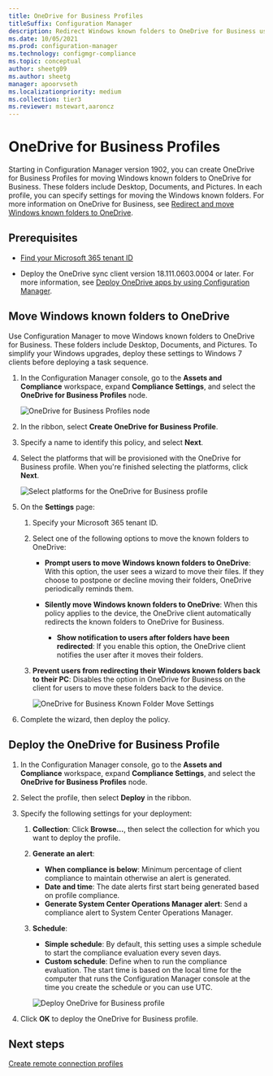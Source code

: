 ```yaml
---
title: OneDrive for Business Profiles
titleSuffix: Configuration Manager
description: Redirect Windows known folders to OneDrive for Business using a OneDrive for Business profile in Configuration Manager.
ms.date: 10/05/2021
ms.prod: configuration-manager
ms.technology: configmgr-compliance
ms.topic: conceptual
author: sheetg09
ms.author: sheetg
manager: apoorvseth
ms.localizationpriority: medium
ms.collection: tier3
ms.reviewer: mstewart,aaroncz 
---
```


# OneDrive for Business Profiles

Starting in Configuration Manager version 1902, you can create OneDrive for Business Profiles for moving Windows known folders to OneDrive for Business. These folders include Desktop, Documents, and Pictures. In each profile, you can specify settings for moving the Windows known folders. For more information on OneDrive for Business, see [Redirect and move Windows known folders to OneDrive](/onedrive/redirect-known-folders). <!--3556021-->

## Prerequisites

- [Find your Microsoft 365 tenant ID](/onedrive/find-your-office-365-tenant-id)  

- Deploy the OneDrive sync client version 18.111.0603.0004 or later. For more information, see [Deploy OneDrive apps by using Configuration Manager](/onedrive/deploy-on-windows).  

## <a name="bkmk_odfb"></a> Move Windows known folders to OneDrive
<!--3556021-->
Use Configuration Manager to move Windows known folders to OneDrive for Business. These folders include Desktop, Documents, and Pictures. To simplify your Windows upgrades, deploy these settings to Windows 7 clients before deploying a task sequence. 

1. In the Configuration Manager console, go to the **Assets and Compliance** workspace, expand **Compliance Settings**, and select the **OneDrive for Business Profiles** node.  

   ![OneDrive for Business Profiles node](media/onedrive-for-business-profiles-node.png)
2. In the ribbon, select **Create OneDrive for Business Profile**.  

3. Specify a name to identify this policy, and select **Next**.  

4. Select the platforms that will be provisioned with the OneDrive for Business profile. When you're finished selecting the platforms, click **Next**.

    ![Select platforms for the OneDrive for Business profile](media/onedrive-for-business-profile-select-platforms.png) 

5. On the **Settings** page:

    1. Specify your Microsoft 365 tenant ID.  

    2. Select one of the following options to move the known folders to OneDrive:  

        - **Prompt users to move Windows known folders to OneDrive**: With this option, the user sees a wizard to move their files. If they choose to postpone or decline moving their folders, OneDrive periodically reminds them.  

        - **Silently move Windows known folders to OneDrive**: When this policy applies to the device, the OneDrive client automatically redirects the known folders to OneDrive for Business.  

            - **Show notification to users after folders have been redirected**: If you enable this option, the OneDrive client notifies the user after it moves their folders.  

    3. **Prevent users from redirecting their Windows known folders back to their PC**: Disables the option in OneDrive for Business on the client for users to move these folders back to the device.  

       ![OneDrive for Business Known Folder Move Settings](media/onedrive-for-business-profile-move-folder-settings.png)

6. Complete the wizard, then deploy the policy.  


## Deploy the OneDrive for Business Profile

1. In the Configuration Manager console, go to the **Assets and Compliance** workspace, expand **Compliance Settings**, and select the **OneDrive for Business Profiles** node.  


2. Select the profile, then select **Deploy** in the ribbon.

3. Specify the following settings for your deployment:

   1. **Collection**: Click **Browse...**, then select the collection for which you want to deploy the profile.  
   1. **Generate an alert**:

      - **When compliance is below**: Minimum percentage of client compliance to maintain otherwise an alert is generated.
      -  **Date and time**: The date alerts first start being generated based on profile compliance.
      - **Generate System Center Operations Manager alert**: Send a compliance alert to System Center Operations Manager.
   1. **Schedule**:

      - **Simple schedule**: By default, this setting uses a simple schedule to start the compliance evaluation every seven days.
      - **Custom schedule**: Define when to run the compliance evaluation. The start time is based on the local time for the computer that runs the Configuration Manager console at the time you create the schedule or you can use UTC.
 
      ![Deploy OneDrive for Business profile](media/onedrive-for-business-deploy-profile.png)

4. Click **OK** to deploy the OneDrive for Business profile.


## Next steps

[Create remote connection profiles](create-remote-connection-profiles.md)